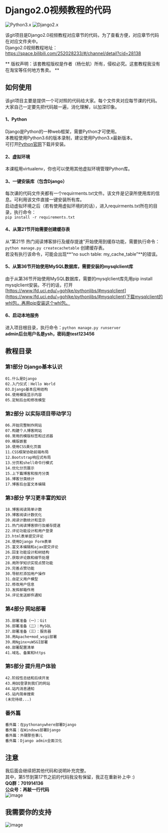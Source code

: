 # Django2.0视频教程的代码
![Python3.x](https://img.shields.io/badge/Python-3.x-519dd9.svg)
![Django2.x](https://img.shields.io/badge/Django-2.x-519dd9.svg)

该git项目是Django2.0视频教程对应章节的代码，为了查看方便，对应章节代码在对应文件夹中。<br>
Django2.0视频教程地址：https://space.bilibili.com/252028233/#/channel/detail?cid=28138

** 版权声明：该套教程版权是作者（杨仕航）所有，侵权必究。这套教程我没有在淘宝等任何地方售卖。 **

## 如何使用
该git项目主要是提供一个可对照的代码给大家。每个文件夹对应每节课的代码。<br>
大家自己一定要先把代码敲一遍，消化理解，以加深印象。

#### 1、Python
Django是Python的一种web框架，需要Python才可使用。<br>
本教程使用Python3.6的版本录制，建议使用Python3.x最新版本。<br>
可打开[Python官网](https://www.python.org/downloads/)下载并安装。

#### 2、虚拟环境
本课程用virtualenv，你也可以使用其他虚拟环境管理Python库。

#### 3、一键安装库（包含Django）
每次课的代码文件夹都有一个requirments.txt文件。该文件是记录所使用库的信息。可利用该文件直接一键安装所有库。<br>
启动虚拟环境之后（若有使用虚拟环境的的话），进入requirments.txt所在的目录，执行命令：<br>
```pip install -r requirements.txt```

#### 4、从第21节开始需要创建缓存表
从“第21节 热门阅读博客排行及缓存提速”开始使用到缓存功能，需要执行命令：```python manage.py createcachetable``` 创建缓存表。<br>
若没有执行该命令，可能会出现**“no such table: my_cache_table”**的错误。

#### 5、从第36节开始使用MySQL数据库，需要安装的mysqlclient库
由于从第36节开始使用MySQL数据库，需要的mysqlclient库先用pip install mysqlclient安装。不行的话，打开[https://www.lfd.uci.edu/~gohlke/pythonlibs/#mysqlclient](https://www.lfd.uci.edu/~gohlke/pythonlibs/#mysqlclient)下载mysqlclient的whl包，再用pip安装这个whl包。

#### 6、启动本地服务
进入项目根目录，执行命令：```python manage.py runserver```<br>
<b>admin后台用户名是ysh，密码是test123456</b>

## 教程目录
### 第1部分 Django基本认识
    01.什么是Django
    02.入门仪式：Hello World
    03.Django基本应用结构
    04.使用模版显示内容
    05.定制后台和修改模型

### 第2部分 以实际项目带动学习
    06.开始完整制作网站
    07.构建个人博客网站
    08.常用的模版标签和过滤器
    09.模版嵌套
    10.使用CSS美化页面
    11.CSS框架协助前端布局
    12.Bootstrap响应式布局
    13.分页和shell命令行模式
    14.优化分页展示
    15.上下篇博客和按月分类
    16.博客分类统计
    17.博客后台富文本编辑

### 第3部分 学习更丰富的知识
    18.博客阅读简单计数
    19.博客阅读计数优化
    20.阅读计数统计和显示
    21.热门阅读博客排行及缓存提速
    22.评论功能设计和用户登录
    23.html表单提交评论
    24.使用Django Form表单
    25.富文本编辑和ajax提交评论
    26.回复功能设计和树结构
    27.获取评论数和细节处理
    28.用所学知识实现点赞功能
    29.完善点赞功能
    30.导航栏添加用户操作
    31.自定义用户模型
    32.修改用户信息
    33.发挥邮箱作用
    34.评论发送邮件通知

### 第4部分 网站部署
    35.部署准备（一）：Git
    36.部署准备（二）：MySQL
    37.部署准备（三）：服务器
    38.用Apache+mod_wsgi部署
    39.用Nginx+uWSGI部署
    40.部署配置清单
    41.域名、备案和https
    
### 第5部分 提升用户体验
    42.阶段性总结和后续开发
    43.用QQ登录到我们的网站
    44.站内消息通知
    45.站内简单搜索
    (未完待续...)

### 番外篇
    番外篇：在pythonanywhere部署Django
    番外篇：在Windows部署Django
    番外篇：外键那些事儿
    番外篇：Django admin全面汉化

## 注意
我后面会继续把其他代码和说明补充完整。<br>
其中，第5节到第17节之前的代码我没有保留，我正在重新补上中 :)<br>
**QQ群：701914136**<br>
**公众号：再敲一行代码**<br>
![image](https://github.com/HaddyYang/django2.0-course/blob/master/weixin_mp_qrcode.jpg)

## 我需要你的支持
![image](https://github.com/HaddyYang/django2.0-course/blob/master/admire.jpg)

